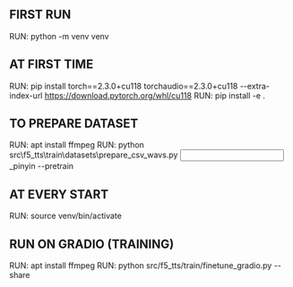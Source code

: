 ## FIRST RUN
RUN: python -m venv venv

## AT FIRST TIME
RUN: pip install torch==2.3.0+cu118 torchaudio==2.3.0+cu118 --extra-index-url https://download.pytorch.org/whl/cu118
RUN: pip install -e .

## TO PREPARE DATASET
RUN: apt install ffmpeg
RUN: python src\f5_tts\train\datasets\prepare_csv_wavs.py <input> <output>_pinyin --pretrain

## AT EVERY START
RUN: source venv/bin/activate

## RUN ON GRADIO (TRAINING)
RUN: apt install ffmpeg
RUN: python src/f5_tts/train/finetune_gradio.py --share